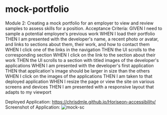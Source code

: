# mock-portfolio

Module 2: Creating a mock portfolio for an employer to view and review samples to assess skills for a position.
Acceptance Criteria:
GIVEN I need to sample a potential employee's previous work
WHEN I load their portfolio
THEN I am presented with the developer's name, a recent photo or avatar, and links to sections about them, their work, and how to contact them
WHEN I click one of the links in the navigation
THEN the UI scrolls to the corresponding section
WHEN I click on the link to the section about their work
THEN the UI scrolls to a section with titled images of the developer's applications
WHEN I am presented with the developer's first application
THEN that application's image should be larger in size than the others
WHEN I click on the images of the applications
THEN I am taken to that deployed application
WHEN I resize the page or view the site on various screens and devices
THEN I am presented with a responsive layout that adapts to my viewport

Deployed Application: https://chrisdmle.github.io/Horiseon-accessibility/
Screenshot of Application:
![mock-sc](https://user-images.githubusercontent.com/107082980/175440339-cbb620b2-d3a9-43bc-ab4e-f789b60c764b.jpg)
